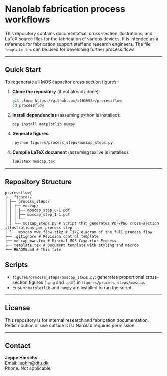# Nanolab fabrication process workflows

This repository contains documentation, cross-section illustrations, and LaTeX source files for the fabrication of various devices. It is intended as a reference for fabrication support staff and research engineers. The file `template.tex` can be used for developing further process flows.

---

## Quick Start

To regenerate all MOS capacitor cross-section figures:

1. **Clone the repository** (if not already done):
   ```bash
   git clone https://github.com/s163555>/processflow
   cd processflow
   ```
2. **Install dependencies** (assuming python is installed):
   ```bash
   pip install matplotlib numpy
   ```
3. **Generate figures**:
   ```bash
	python figures/process_steps/moscap_steps.py
   ```
4. **Compile LaTeX document** (assuming texlive is installed):
   ```bash
   lualatex moscap.tex
	```

---

## Repository Structure

```
processflow/
├── figures/
│ ├── process_steps/
│ │ ├── moscap/
│ │ │ ├── moscap_step_0-1.pdf
│ │ │ ├── moscap_step_1-1.pdf
│ │ │ └── ...
│ │ └── moscap_steps.py # Script that generates PDF/PNG cross-section illustrations per process step
│ └── moscap_mwe_flow.tikz # TikZ diagram of the full process flow
├── .gitignore # Revision control template
├── moscap_mwe.tex # Minimal MOS Capacitor Process
├── template.tex # Document template with styling and macros
└── README.md # This file
```

## Scripts

- `figures/process_steps/moscap_steps.py`: generates proportional cross-section figures (`.png` and `.pdf`) in `figures/process_steps/moscap`.  
- Ensure `matplotlib` and `numpy` are installed to run the script.

---

## License

This repository is for internal research and fabrication documentation. Redistribution or use outside DTU Nanolab requires permission.

---

## Contact

**Jeppe Hinrichs**  
Email: jephin@dtu.dk  
Phone: Not applicable